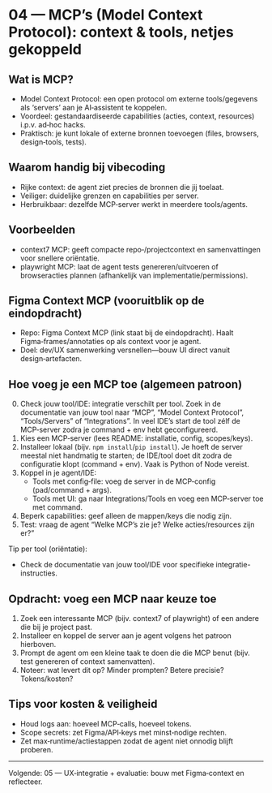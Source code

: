 # 04 — MCP’s (Model Context Protocol): context & tools, netjes gekoppeld

## Wat is MCP?
- Model Context Protocol: een open protocol om externe tools/gegevens als ‘servers’ aan je AI‑assistent te koppelen.
- Voordeel: gestandaardiseerde capabilities (acties, context, resources) i.p.v. ad‑hoc hacks.
- Praktisch: je kunt lokale of externe bronnen toevoegen (files, browsers, design‑tools, tests).

## Waarom handig bij vibecoding
- Rijke context: de agent ziet precies de bronnen die jij toelaat.
- Veiliger: duidelijke grenzen en capabilities per server.
- Herbruikbaar: dezelfde MCP‑server werkt in meerdere tools/agents.

## Voorbeelden
- context7 MCP: geeft compacte repo‑/projectcontext en samenvattingen voor snellere oriëntatie.
- playwright MCP: laat de agent tests genereren/uitvoeren of browseracties plannen (afhankelijk van implementatie/permissions).

## Figma Context MCP (vooruitblik op de eindopdracht)
- Repo: Figma Context MCP (link staat bij de eindopdracht). Haalt Figma‑frames/annotaties op als context voor je agent.
- Doel: dev/UX samenwerking versnellen—bouw UI direct vanuit design‑artefacten.

## Hoe voeg je een MCP toe (algemeen patroon)
0) Check jouw tool/IDE: integratie verschilt per tool. Zoek in de documentatie van jouw tool naar “MCP”, “Model Context Protocol”, “Tools/Servers” of “Integrations”. In veel IDE’s start de tool zélf de MCP‑server zodra je command + env hebt geconfigureerd.
1) Kies een MCP‑server (lees README: installatie, config, scopes/keys).
2) Installeer lokaal (bijv. `npm install`/`pip install`). Je hoeft de server meestal niet handmatig te starten; de IDE/tool doet dit zodra de configuratie klopt (command + env). Vaak is Python of Node vereist.
3) Koppel in je agent/IDE:
   - Tools met config‑file: voeg de server in de MCP‑config (pad/command + args).
   - Tools met UI: ga naar Integrations/Tools en voeg een MCP‑server toe met command.
4) Beperk capabilities: geef alleen de mappen/keys die nodig zijn.
5) Test: vraag de agent “Welke MCP’s zie je? Welke acties/resources zijn er?”

Tip per tool (oriëntatie):
- Check de documentatie van jouw tool/IDE voor specifieke integratie-instructies.

## Opdracht: voeg een MCP naar keuze toe
1) Zoek een interessante MCP (bijv. context7 of playwright) of een andere die bij je project past.
2) Installeer en koppel de server aan je agent volgens het patroon hierboven.
3) Prompt de agent om een kleine taak te doen die die MCP benut (bijv. test genereren of context samenvatten).
4) Noteer: wat levert dit op? Minder prompten? Betere precisie? Tokens/kosten?

## Tips voor kosten & veiligheid
- Houd logs aan: hoeveel MCP‑calls, hoeveel tokens.
- Scope secrets: zet Figma/API‑keys met minst‑nodige rechten.
- Zet max‑runtime/actiestappen zodat de agent niet onnodig blijft proberen.

---

Volgende: 05 — UX‑integratie + evaluatie: bouw met Figma‑context en reflecteer.
